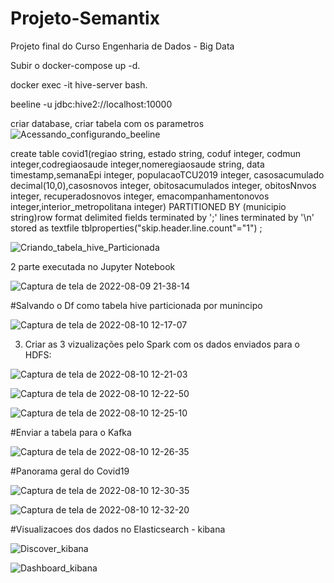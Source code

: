 # Projeto-Semantix
Projeto final do Curso Engenharia de Dados - Big Data

Subir o docker-compose up -d.

docker exec -it hive-server bash.

beeline -u jdbc:hive2://localhost:10000

criar database, criar tabela com os parametros
![Acessando_configurando_beeline](https://user-images.githubusercontent.com/39307787/183940349-a435724d-f9ac-4735-80bb-313fe73d9a2d.png)



create table covid1(regiao string, estado string, coduf integer, codmun integer,codregiaosaude integer,nomeregiaosaude string, data timestamp,semanaEpi integer,
populacaoTCU2019 integer, casosacumulado decimal(10,0),casosnovos integer, obitosacumulados integer, obitosNnvos integer, recuperadosnovos integer,
emacompanhamentonovos integer,interior_metropolitana integer) PARTITIONED BY (municipio string)row format delimited fields terminated by ';' lines terminated by '\n'
stored as textfile tblproperties("skip.header.line.count"="1") ;

![Criando_tabela_hive_Particionada](https://user-images.githubusercontent.com/39307787/183940685-a120b69b-d380-4f8a-8962-e3ff91dce40c.png)

2 parte executada no Jupyter Notebook

    
 ![Captura de tela de 2022-08-09 21-38-14](https://user-images.githubusercontent.com/39307787/183941122-df400206-2878-47e0-8352-af4334ae8596.png)

    
       
#Salvando o Df como tabela hive particionada por munincipo

![Captura de tela de 2022-08-10 12-17-07](https://user-images.githubusercontent.com/39307787/183942020-dd75f27b-2a18-4f55-a8f2-6e64881437f3.png)

3. Criar as 3 vizualizações pelo Spark com os dados enviados para o HDFS:


![Captura de tela de 2022-08-10 12-21-03](https://user-images.githubusercontent.com/39307787/183942898-451d46fe-eab7-419d-8f59-61b385640bae.png)

![Captura de tela de 2022-08-10 12-22-50](https://user-images.githubusercontent.com/39307787/183943263-3e63e340-0055-4d61-99fb-438285c7cd45.png)

![Captura de tela de 2022-08-10 12-25-10](https://user-images.githubusercontent.com/39307787/183943871-fabcf47b-b32a-42a2-a030-2e2fd77a252c.png)

 #Enviar a tabela para o Kafka
 
![Captura de tela de 2022-08-10 12-26-35](https://user-images.githubusercontent.com/39307787/183944155-abc1e91e-6067-4988-b1ef-151a2dc11286.png)

#Panorama geral do Covid19

![Captura de tela de 2022-08-10 12-30-35](https://user-images.githubusercontent.com/39307787/183945722-8ba48c0e-9d58-43cb-a1bc-6e17edb821af.png)

![Captura de tela de 2022-08-10 12-32-20](https://user-images.githubusercontent.com/39307787/183945511-bf786db2-59c0-4adb-8b1b-4b09763a13d7.png)

#Visualizacoes dos dados no Elasticsearch - kibana

![Discover_kibana](https://user-images.githubusercontent.com/39307787/183946320-d9358ebb-1f81-4332-b88a-c5e419fb35b3.png)

![Dashboard_kibana](https://user-images.githubusercontent.com/39307787/183946435-396b863f-3a13-45a8-96e6-fe2ca72ab128.png)























